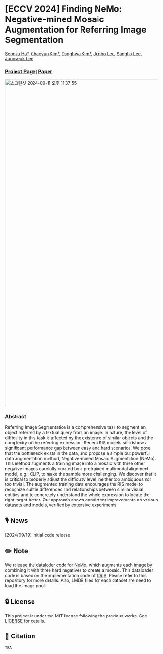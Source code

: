 # [ECCV 2024] Finding NeMo: Negative-mined Mosaic Augmentation for Referring Image Segmentation

[Seonsu Ha*](https://seongsuha.github.io/), [Chaeyun Kim*](https://www.linkedin.com/in/diane-chaeyun-kim-b005b1228/), [Donghwa Kim*](https://scholar.google.com/citations?user=buQ-WI0AAAAJ), [Junho Lee](https://www.linkedin.com/in/junho-lee-457748229/), [Sangho Lee](https://sangho-vision.github.io/), [Joonseok Lee](http://www.joonseok.net/home.html)

### [Project Page](https://dddonghwa.github.io/NeMo/)`|`[Paper](http://www.joonseok.net/papers/eccv24_nemo.pdf)

<img width="1074" alt="스크린샷 2024-09-11 오후 11 37 55" src="https://github.com/user-attachments/assets/2f0c9fc9-e6fb-4fc1-ade6-7641b2749c50">


### Abstract 
Referring Image Segmentation is a comprehensive task to segment an object referred by a textual query from an image. In nature, the level of difficulty in this task is affected by the existence of similar objects and the complexity of the referring expression. Recent RIS models still dshow a significant performance gap between easy and hard scenarios. We pose that the bottleneck exists in the data, and propose a simple but powerful data augmentation method, Negative-mined Mosaic Augmentation (NeMo). This method augments a training image into a mosaic with three other negative images carefully curated by a pretrained multimodal alignment model, e.g., CLIP, to make the sample more challenging. We discover that it is critical to properly adjust the difficulty level, neither too ambiguous nor too trivial. The augmented training data encourages the RIS model to recognize subtle differences and relationships between similar visual entities and to concretely understand the whole expression to locate the right target better. Our approach shows consistent improvements on various datasets and models, verified by extensive experiments.

## 🎙️ News
[2024/09/19] Initial code release

## ✏️ Note
We release the dataloder code for NeMo, which augments each image by combining it with three hard negatives to create a mosaic. This dataloader code is based on the implementation code of [CRIS](https://github.com/DerrickWang005/CRIS.pytorch). Please refer to this repository for more details. Also, LMDB files for each dataset are need to load the image pool. 

## 🔒 License
This project is under the MIT license following the previous works. See [LICENSE]() for details.

## 📌 Citation
```
TBA
```

